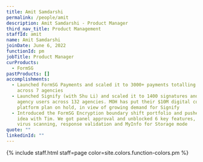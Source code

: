 ```yaml
---
title: Amit Samdarshi
permalink: /people/amit
description: Amit Samdarshi - Product Manager
third_nav_title: Product Management
staffId: amit
name: Amit Samdarshi
joinDate: June 6, 2022
functionId: pm
jobTitle: Product Manager
curProducts:
  - FormSG
pastProducts: []
accomplishments:
  - Launched FormSG Payments and scaled it to 3000+ payments totalling $200,000+
    across 7 agencies
  - Launched Signify (with Shu Li) and scaled it to 1400 signatures and 1700
    agency users across 132 agencies. MOH has put their $10M digital consent
    platform plan on hold, in view of growing demand for Signify
  - Introduced the FormSG Encryption boundary shift portfolio and pushed the
    idea with Tim. We got panel approval and unblocked 6 key features, including
    virus scanning, response validation and MyInfo for Storage mode
quote: ""
linkedinId: ""
---
```


{% include staff.html staff=page color=site.colors.function-colors.pm %}
